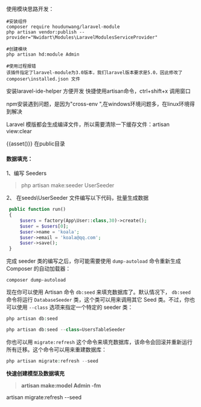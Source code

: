 使用模块思路开发：

```
#安装组件
composer require houdunwang/laravel-module
php artisan vendor:publish --provider="Nwidart\Modules\LaravelModulesServiceProvider"

#创建模块
php artisan hd:module Admin

#使用过程报错
该插件指定了laravel-module为3.0版本，我们laravel版本要求是5.0，因此修改了composer\installed.json 文件
```



安装laravel-ide-helper 方便开发 快捷使用artisan命令，ctrl+shift+x 调用窗口



npm安装遇到问题，是因为"cross-env ",在windows环境问题多，在linux环境得到解决









Laravel 模版都会生成编译文件，所以需要清除一下缓存文件：artisan view:clear

{{asset()}} 在public目录

#### 数据填充：

1、编写 Seeders

> php artisan make:seeder UserSeeder



2、 在seeds\UserSeeder 文件编写以下代码，批量生成数据

```php
 public function run()
 {
     $users = factory(App\User::class,30)->create();
     $user = $users[0];
     $user->name = 'koala';
     $user->email = 'koala@qq.com';
     $user->save();
 }
```

完成 seeder 类的编写之后，你可能需要使用 `dump-autoload` 命令重新生成 Composer 的自动加载器：

```
composer dump-autoload
```

现在你可以使用 Artisan 命令 `db:seed` 来填充数据库了。默认情况下， `db:seed` 命令将运行 `DatabaseSeeder` 类，这个类可以用来调用其它 Seed 类。不过，你也可以使用 `--class` 选项来指定一个特定的 seeder 类：

```php
php artisan db:seed

php artisan db:seed --class=UsersTableSeeder
```

你也可以用 `migrate:refresh` 这个命令来填充数据库，该命令会回滚并重新运行所有迁移。这个命令可以用来重建数据库：

```php
php artisan migrate:refresh --seed
```



**快速创建模型及数据填充**

>  **artisan make:model Admin -fm**



artisan migrate:refresh --seed

